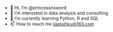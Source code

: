 - 👋 Hi, I’m @princessnsword
- 👀 I’m interested in data analysis and consulting
- 🌱 I’m currently learning Python, R and SQL
- 📫 How to reach me jiaqisihku@163.com


